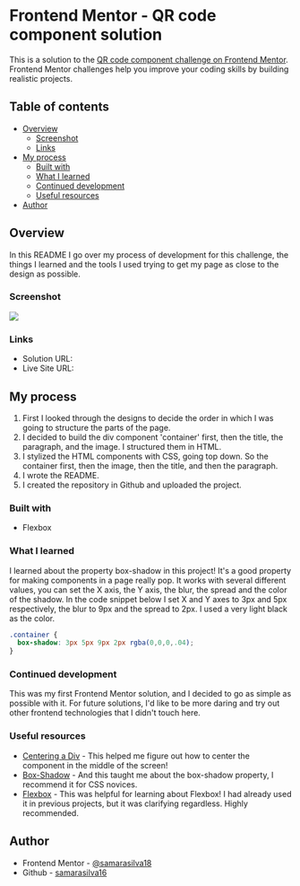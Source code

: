 # Frontend Mentor - QR code component solution

This is a solution to the [QR code component challenge on Frontend Mentor](https://www.frontendmentor.io/challenges/qr-code-component-iux_sIO_H). Frontend Mentor challenges help you improve your coding skills by building realistic projects. 

## Table of contents

- [Overview](#overview)
  - [Screenshot](#screenshot)
  - [Links](#links)
- [My process](#my-process)
  - [Built with](#built-with)
  - [What I learned](#what-i-learned)
  - [Continued development](#continued-development)
  - [Useful resources](#useful-resources)
- [Author](#author)

## Overview

In this README I go over my process of development for this challenge, the things I learned and the tools I used trying to get my page as close to the design as possible.

### Screenshot

![](.images/screenshot.png)

### Links

- Solution URL: [](https://github.com/samarasilva18/qr-code-component)
- Live Site URL: [](https://samarasilva18.github.io/qr-code-component/)

## My process

1. First I looked through the designs to decide the order in which I was going to structure the parts of the page.
2. I decided to build the div component 'container' first, then the title, the paragraph, and the image. I structured them in HTML.
3. I stylized the HTML components with CSS, going top down. So the container first, then the image, then the title, and then the paragraph.
4. I wrote the README.
5. I created the repository in Github and uploaded the project.

### Built with

- Flexbox

### What I learned

I learned about the property box-shadow in this project! It's a good property for making components in a page really pop. It works with several different values, you can set the X axis, the Y axis, the blur, the spread and the color of the shadow. In the code snippet below I set X and Y axes to 3px and 5px respectively, the blur to 9px and the spread to 2px. I used a very light black as the color. 

```css
.container {
  box-shadow: 3px 5px 9px 2px rgba(0,0,0,.04);
}
```

### Continued development

This was my first Frontend Mentor solution, and I decided to go as simple as possible with it. For future solutions, I'd like to be more daring and try out other frontend technologies that I didn't touch here.

### Useful resources

- [Centering a Div](https://stackoverflow.com/questions/31217268/center-div-on-the-middle-of-screen) - This helped me figure out how to center the component in the middle of the screen!
- [Box-Shadow](https://developer.mozilla.org/en-US/docs/Learn/CSS/Howto/Add_a_shadow) - And this taught me about the box-shadow property, I recommend it for CSS novices.
- [Flexbox](https://css-tricks.com/snippets/css/a-guide-to-flexbox/) - This was helpful for learning about Flexbox! I had already used it in previous projects, but it was clarifying regardless. Highly recommended.

## Author

- Frontend Mentor - [@samarasilva18](https://www.frontendmentor.io/profile/samarasilva18)
- Github - [samarasilva16](https://github.com/samarasilva18)
